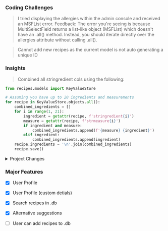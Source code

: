 ### Coding Challenges

> I tried displaying the allergies within the admin console and received an MSFList error. Feedback: The error you're seeing is because MultiSelectField returns a list-like object (MSFList) which doesn't have an .all() method. 
Instead, you should iterate directly over the allergies attribute without calling .all().

> Cannot add new recipes as the current model is not auto generating a unique ID

### Insights

> Combined all stringredient cols using the following:

```python
from recipes.models import KeyValueStore

# Assuming you have up to 20 ingredients and measurements
for recipe in KeyValueStore.objects.all():
    combined_ingredients = []
    for i in range(1, 21):
        ingredient = getattr(recipe, f'stringredient{i}')
        measure = getattr(recipe, f'strmeasure{i}')
        if ingredient and measure:
            combined_ingredients.append(f'{measure} {ingredient}')
        elif ingredient:
            combined_ingredients.append(ingredient)
    recipe.ingredients = '\n'.join(combined_ingredients)
    recipe.save()
```

<details>

<summary>Project Changes</summary>

> 10/27/24
- [x] Combined measures and ingredients into new model fields for easier integration into html view

> 10/26/24

- [x] Moved sample recipes over to this project for additional testing.
- [x] Search feature built into sample .db as well.
- [x] Click to see alternative milestone working
- [x] Images are now explicited called based on recipe unique ID

> 10/25/24

- [x] Sample Recipes added at admin console
- [x] Search functionality. User can search by title or ingredient.
- [x] Users can add a recipe from their profile. Some logic built into view to break steps and ingredients into separate line based on '\n' characters

> 10/24/24

- [x] Additional profile fields can be updated. First and Last name
- [x] Users can add profile images

> 10/22/24

- [x] Moved User creation and allergy customization to this testenv

</details>

### Major Features

- [x] User Profile
- [x] User Profile (custom detials)
- [x] Search recipes in .db
- [x] Alternative suggestions
- [ ] User can add recipes to .db
 